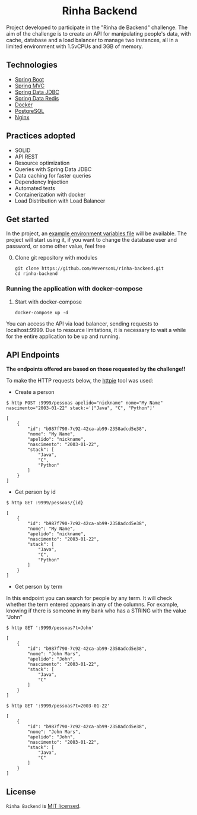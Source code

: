 <h1 align="center">
   Rinha Backend
</h1>

Project developed to participate in the "Rinha de Backend" challenge. The aim of the challenge is to create an API for
manipulating people's data, with cache, database and a load balancer to manage two instances, all in a limited
environment with 1.5vCPUs and 3GB of memory.

## Technologies

- [Spring Boot](https://spring.io/projects/spring-boot)
- [Spring MVC](https://docs.spring.io/spring-framework/reference/web/webmvc.html)
- [Spring Data JDBC](https://spring.io/projects/spring-data-jdbc/)
- [Spring Data Redis](https://spring.io/projects/spring-data-redis)
- [Docker](https://docs.docker.com/get-started/)
- [PostgreSQL](https://www.postgresql.org/docs/13/index.html)
- [Nginx](https://nginx.org/en/docs/)

## Practices adopted

- SOLID
- API REST
- Resource optimization
- Queries with Spring Data JDBC
- Data caching for faster queries
- Dependency Injection
- Automated tests
- Containerization with docker
- Load Distribution with Load Balancer

## Get started

In the project, an [example environment variables file](.env) will be available. The project will start using it, if you
want to change the database user and password, or some other value, feel free

0. Clone git repository with modules

       git clone https://github.com/WeversonL/rinha-backend.git
       cd rinha-backend

### Running the application with docker-compose

1. Start with docker-compose

       docker-compose up -d

You can access the API via load balancer, sending requests to localhost:9999. Due to resource limitations, it is
necessary to wait a while for the entire application to be up and running.

## API Endpoints

**The endpoints offered are based on those requested by the challenge!!**

To make the HTTP requests below, the [httpie](https://httpie.io) tool was used:

- Create a person

```
$ http POST :9999/pessoas apelido="nickname" nome="My Name" nascimento="2003-01-22" stack:='["Java", "C", "Python"]'

[
    {
        "id": "b987f790-7c92-42ca-ab99-2358adcd5e38",
        "nome": "My Name",
        "apelido": "nickname",
        "nascimento": "2003-01-22",
        "stack": [
            "Java",
            "C",
            "Python"
        ]
    }
]
```

- Get person by id

```
$ http GET :9999/pessoas/{id}

[
    {
        "id": "b987f790-7c92-42ca-ab99-2358adcd5e38",
        "nome": "My Name",
        "apelido": "nickname",
        "nascimento": "2003-01-22",
        "stack": [
            "Java",
            "C",
            "Python"
        ]
    }
]
```

- Get person by term

In this endpoint you can search for people by any term. It will check whether the term entered appears in any of the
columns. For example, knowing if there is someone in my bank who has a STRING with the value "John"

```
$ http GET ':9999/pessoas?t=John'

[
    {
        "id": "b987f790-7c92-42ca-ab99-2358adcd5e38",
        "nome": "John Mars",
        "apelido": "John",
        "nascimento": "2003-01-22",
        "stack": [
            "Java",
            "C"
        ]
    }
]

$ http GET ':9999/pessoas?t=2003-01-22'

[
    {
        "id": "b987f790-7c92-42ca-ab99-2358adcd5e38",
        "nome": "John Mars",
        "apelido": "John",
        "nascimento": "2003-01-22",
        "stack": [
            "Java",
            "C"
        ]
    }
]

```

## License

`Rinha Backend` is [MIT licensed](LICENSE).